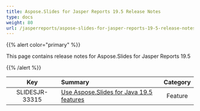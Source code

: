 ```yaml
---
title: Aspose.Slides for Jasper Reports 19.5 Release Notes
type: docs
weight: 80
url: /jasperreports/aspose-slides-for-jasper-reports-19-5-release-notes/
---
```


{{% alert color="primary" %}} 

This page contains release notes for Aspose.Slides for Jasper Reports 19.5

{{% /alert %}} 

|**Key** |**Summary** |**Category** |
| :-: | :- | :-: |
|SLIDESJR-33315|[Use Aspose.Slides for Java 19.5 features](/slides/java/aspose-slides-for-java-19-5-release-notes/)|Feature|


